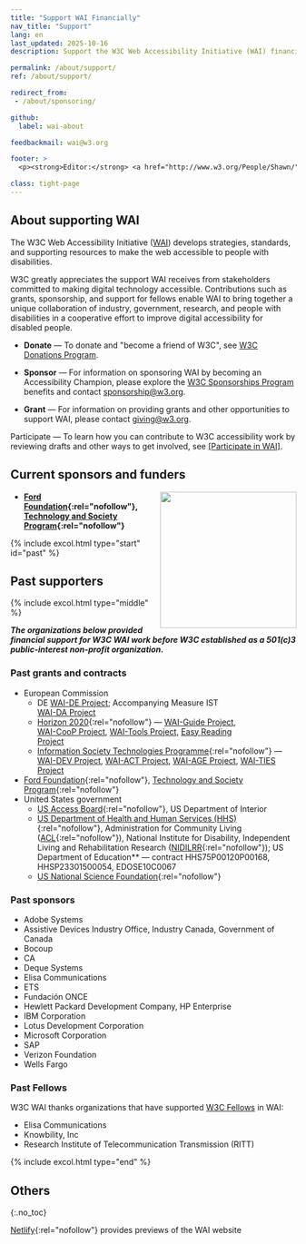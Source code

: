 ```yaml
---
title: "Support WAI Financially"
nav_title: "Support"
lang: en
last_updated: 2025-10-16
description: Support the W3C Web Accessibility Initiative (WAI) financially through donations, sponsorship, and grants to advance digital accessibility for people with disabilities.

permalink: /about/support/
ref: /about/support/

redirect_from:
 - /about/sponsoring/

github:
  label: wai-about

feedbackmail: wai@w3.org

footer: >
  <p><strong>Editor:</strong> <a href="http://www.w3.org/People/Shawn/">Shawn Lawton Henry</a>.</p>

class: tight-page
---
```


<h2 class="no-display">About supporting WAI</h2>

The W3C Web Accessibility Initiative ([WAI](/)) develops strategies, standards, and supporting resources to make the web accessible to people with disabilities.

W3C greatly appreciates the support WAI receives from stakeholders committed to making digital technology accessible. Contributions such as grants, sponsorship, and support for fellows enable WAI to bring together a unique collaboration of industry, government, research, and people with disabilities in a cooperative effort to improve digital accessibility for disabled people.

* **Donate** — To donate and "become a friend of W3C", see [W3C Donations Program](https://www.w3.org/donate/).

* **Sponsor** — For information on sponsoring WAI by becoming an Accessibility Champion, please explore the [W3C Sponsorships Program](https://www.w3.org/sponsor/) benefits and contact [sponsorship@w3.org](mailto:sponsorship@w3.org?subject=Accessibility%20support).

* **Grant** — For information on providing grants and other opportunities to support WAI, please contact [giving@w3.org](mailto:giving@w3.org?subject=Accessibility%20support).

Participate — To learn how you can contribute to W3C accessibility work by reviewing drafts and other ways to get involved, see [[Participate in WAI]](/about/participating/).

## Current sponsors and funders

<img src="https://www.w3.org/WAI/content-images/people/still-dog-outside.png" alt="" style="float:right; margin-left:1em; width:240px; clear:both;" />

* **[Ford Foundation](https://www.fordfoundation.org/){:rel="nofollow"}, [Technology and Society Program](https://www.fordfoundation.org/work/challenging-inequality/technology-and-society/){:rel="nofollow"}**<!-- ([WAI-Core Ford Project](https://www.w3.org/WAI/wai-core-ford/)) -->

{% include excol.html type="start" id="past" %}

## Past supporters

{% include excol.html type="middle" %}

_**The organizations below provided financial support for W3C WAI work before W3C established as a 501(c)3 public-interest non-profit organization.**_

<div style="float:right; margin-left:1em; width:90px; clear:both;"><br><br>
<img src="https://www.w3.org/WAI/content-images/people/two-smiling.png" alt="" /><br><br>
<img src="https://www.w3.org/WAI/content-images/people/low-vision.png" alt="" /><br><br>
<img src="https://www.w3.org/WAI/content-images/people/older-user-laptop.png" alt="" /><br><br>
<img src="https://www.w3.org/WAI/content-images/people/sip-puff.png"  alt="" /><br><br>
<img src="https://www.w3.org/WAI/content-images/people/hearing-aid.png" alt="" /><br><br>
<img src="https://www.w3.org/WAI/content-images/people/low-vision-pizza.png" alt="" /><br><br>
<img src="https://www.w3.org/WAI/content-images/people/mobile-outside.png" alt="" />
</div>

### Past grants and contracts

* European Commission
  * DE [WAI-DE Project](https://www.w3.org/WAI/TIDE/FR2.htm); Accompanying Measure IST [WAI-DA Project](https://www.w3.org/WAI/WAIDA/)
  * [Horizon 2020](https://ec.europa.eu/programmes/horizon2020/){:rel="nofollow"} &mdash;  [WAI-Guide Project](https://www.w3.org/WAI/about/projects/wai-guide/), [WAI-CooP Project](https://www.w3.org/WAI/about/projects/wai-coop/), [WAI-Tools Project](https://www.w3.org/WAI/about/projects/wai-tools/), [Easy Reading Project](https://www.w3.org/WAI/about/projects/easy-reading/)
  * [Information Society Technologies Programme](http://cordis.europa.eu/ist/){:rel="nofollow"} &mdash;  [WAI-DEV Project](http://www.w3.org/WAI/DEV/), [WAI-ACT Project](https://www.w3.org/WAI/ACT/Overview.html), [WAI-AGE Project](https://www.w3.org/WAI/WAI-AGE/Overview.html), [WAI-TIES Project](https://www.w3.org/WAI/TIES/Overview.html)
* [Ford Foundation](https://www.fordfoundation.org/){:rel="nofollow"}, [Technology and Society Program](https://www.fordfoundation.org/work/challenging-inequality/technology-and-society/){:rel="nofollow"} <!-- mdash; ([WAI Expanding Access Project](https://www.w3.org/WAI/expand-access/)) -->
* United States government
  * [US Access Board](https://www.access-board.gov/){:rel="nofollow"}, US Department of Interior <!-- ([WCAG TA Project](https://www.w3.org/WAI/WCAGTA/Overview.html)) -->  
  * [US Department of Health and Human Services (HHS)](https://www.hhs.gov){:rel="nofollow"}, Administration for Community Living ([ACL](https://acl.gov){:rel="nofollow"}), National Institute for Disability, Independent Living and Rehabilitation Research ([NIDILRR](http://www.acl.gov/programs/NIDILRR/){:rel="nofollow"}); US Department of Education** &mdash; contract HHS75P00120P00168, HHSP23301500054, EDOSE10C0067 <!-- ([WAI-Core US Projects](https://www.w3.org/WAI/about/projects/wai-core-us/)) -->
  * [US National Science Foundation](http://www.nsf.gov){:rel="nofollow"}

### Past sponsors
* Adobe Systems
* Assistive Devices Industry Office, Industry Canada, Government of Canada
* Bocoup
* CA
* Deque Systems
* Elisa Communications
* ETS
* Fundación ONCE
* Hewlett Packard Development Company, HP Enterprise
* IBM Corporation
* Lotus Development Corporation
* Microsoft Corporation
* SAP
* Verizon Foundation
* Wells Fargo

### Past Fellows

W3C WAI thanks organizations that have supported [W3C Fellows](https://www.w3.org/Consortium/Recruitment/Fellows) in WAI:

* Elisa Communications
* Knowbility, Inc
* Research Institute of Telecommunication Transmission (RITT)

{% include excol.html type="end" %}

## Others
{:.no_toc}

[Netlify](https://www.netlify.com/){:rel="nofollow"} provides previews of the WAI website
